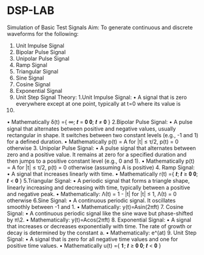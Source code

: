 # DSP-LAB
Simulation of Basic Test Signals
Aim:
To generate continuous and discrete waveforms for the following:
1. Unit Impulse Signal
2. Bipolar Pulse Signal
3. Unipolar Pulse Signal
4. Ramp Signal
5. Triangular Signal
6. Sine Signal
7. Cosine Signal
8. Exponential Signal
9. Unit Step Signal
Theory:
1.Unit Impulse Signal:
• A signal that is zero everywhere except at one point, typically at t=0 where its value is 
1.
• Mathematically δ(t) ={
∞; 𝒕 = 𝟎
𝟎; 𝒕 ≠ 𝟎
}
2.Bipolar Pulse Signal:
• A pulse signal that alternates between positive and negative values, usually 
rectangular in shape. It switches between two constant levels (e.g., -1 and 1) for a 
defined duration.
• Mathematically p(t) = A for |t| ≤ τ/2, p(t) = 0 otherwise
3. Unipolar Pulse Signal:
• A pulse signal that alternates between zero and a positive value. It remains at zero for 
a specified duration and then jumps to a positive constant level (e.g., 0 and 1).
• Mathematically p(t) = A for |t| ≤ τ/2, p(t) = 0 otherwise (assuming A is positive)
4. Ramp Signal:
• A signal that increases linearly with time.
• Mathematically r(t) ={
𝒕; 𝒕 ≥ 𝟎
𝟎; 𝒕 < 𝟎
}
5.Triangular Signal:
• A periodic signal that forms a triangle shape, linearly increasing and decreasing with 
time, typically between a positive and negative peak.
• Mathematically: Λ(t) = 1 - |t| for |t| ≤ 1, Λ(t) = 0 otherwise
6.Sine Signal:
• A continuous periodic signal. It oscillates smoothly between -1 and 1.
• Mathematically: y(t)=Asin(2πft)
7. Cosine Signal:
• A continuous periodic signal like the sine wave but phase-shifted by π\2.
• Mathematically: y(t)=Acos(2πft)
8. Exponential Signal:
• A signal that increases or decreases exponentially with time. The rate of growth or 
decay is determined by the constant a.
• Mathematically: e^(at)
9. Unit Step Signal:
• A signal that is zero for all negative time values and one for positive time values.
• Mathematically u(t) ={
𝟏; 𝒕 ≥ 𝟎
𝟎; 𝒕 < 𝟎
}
